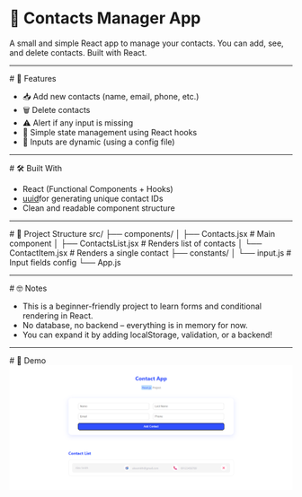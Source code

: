# 📒 Contacts Manager App
A small and simple React app to manage your contacts.
You can add, see, and delete contacts. Built with React.
<hr/>
# 🚀 Features
<ul>
  <li>📥 Add new contacts (name, email, phone, etc.)</li>
  <li>🗑️ Delete contacts</li>
  <li>⚠️ Alert if any input is missing</li>
  <li>🧠 Simple state management using React hooks</li>
  <li>📝 Inputs are dynamic (using a config file)</li>
</ul>
<hr/>
# 🛠️ Built With
<ul>
  <li>React (Functional Components + Hooks)</li>
  <li><a href="https://www.npmjs.com/package/uuid">uuid</a>for generating unique contact IDs</li>
  <li>Clean and readable component structure</li>
</ul>
<hr/>
# 📂 Project Structure
src/
├── components/
│   ├── Contacts.jsx        # Main component
│   ├── ContactsList.jsx    # Renders list of contacts
│   └── ContactItem.jsx     # Renders a single contact
├── constants/
│   └── input.js            # Input fields config
└── App.js
<hr/>
# 🤓 Notes
<ul>
  <li>This is a beginner-friendly project to learn forms and conditional rendering in React.</li>
  <li>No database, no backend – everything is in memory for now.</li>
  <li>You can expand it by adding localStorage, validation, or a backend!</li>
</ul>
<hr/>
# 📸 Demo
<img src="https://github.com/developersaeid/contact-app/blob/main/Screenshot%202025-05-14%20115651.png?raw=true"/>





